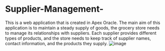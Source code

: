 # Supplier-Management-
This is a web application that is created in Apex Oracle. The main aim of this application is to maintain a steady supply of goods, the grocery store needs to manage its relationships with suppliers. Each supplier provides different types of products, and the store needs to keep track of supplier names, contact information, and the products they supply. ![image](https://github.com/user-attachments/assets/da265fef-2e90-4684-8fd7-fdca982d2953)

